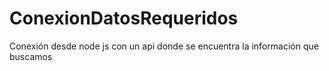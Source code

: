 # ConexionDatosRequeridos
Conexión desde node js con un api donde se encuentra la información que buscamos
